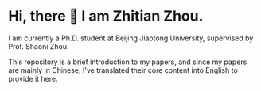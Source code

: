 # Hi, there 👋 I am Zhitian Zhou. 
I am currently a Ph.D. student at Beijing Jiaotong University, supervised by Prof. Shaoni Zhou.

This repository is a brief introduction to my papers, and since my papers are mainly in Chinese, I've translated their core content into English to provide it here.
